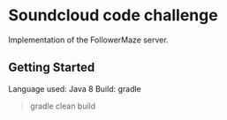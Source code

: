 # Soundcloud code challenge

Implementation of the FollowerMaze server.

## Getting Started
Language used: Java 8
Build: gradle
> gradle clean build


